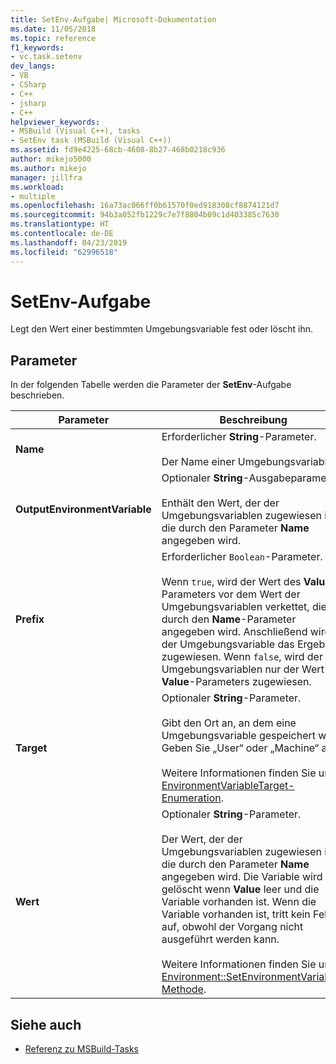 ```yaml
---
title: SetEnv-Aufgabe| Microsoft-Dokumentation
ms.date: 11/05/2018
ms.topic: reference
f1_keywords:
- vc.task.setenv
dev_langs:
- VB
- CSharp
- C++
- jsharp
- C++
helpviewer_keywords:
- MSBuild (Visual C++), tasks
- SetEnv task (MSBuild (Visual C++))
ms.assetid: fd9e4225-68cb-4608-8b27-468b0218c936
author: mikejo5000
ms.author: mikejo
manager: jillfra
ms.workload:
- multiple
ms.openlocfilehash: 16a73ac066ff0b61570f0ed918308cf8874121d7
ms.sourcegitcommit: 94b3a052fb1229c7e7f8804b09c1d403385c7630
ms.translationtype: HT
ms.contentlocale: de-DE
ms.lasthandoff: 04/23/2019
ms.locfileid: "62996518"
---
```

# <a name="setenv-task"></a>SetEnv-Aufgabe
Legt den Wert einer bestimmten Umgebungsvariable fest oder löscht ihn.

## <a name="parameters"></a>Parameter
 In der folgenden Tabelle werden die Parameter der **SetEnv**-Aufgabe beschrieben.

|Parameter|Beschreibung|
|---------------|-----------------|
|**Name**|Erforderlicher **String**-Parameter.<br /><br /> Der Name einer Umgebungsvariablen.|
|**OutputEnvironmentVariable**|Optionaler **String**-Ausgabeparameter.<br /><br /> Enthält den Wert, der der Umgebungsvariablen zugewiesen ist, die durch den Parameter **Name** angegeben wird.|
|**Prefix**|Erforderlicher `Boolean`-Parameter.<br /><br /> Wenn `true`, wird der Wert des **Value**-Parameters vor dem Wert der Umgebungsvariablen verkettet, die durch den **Name**-Parameter angegeben wird. Anschließend wird der Umgebungsvariable das Ergebnis zugewiesen. Wenn `false`, wird der Umgebungsvariablen nur der Wert des **Value**-Parameters zugewiesen.|
|**Target**|Optionaler **String**-Parameter.<br /><br /> Gibt den Ort an, an dem eine Umgebungsvariable gespeichert wird. Geben Sie „User“ oder „Machine“ an.<br /><br /> Weitere Informationen finden Sie unter [EnvironmentVariableTarget-Enumeration](xref:System.EnvironmentVariableTarget).|
|**Wert**|Optionaler **String**-Parameter.<br /><br /> Der Wert, der der Umgebungsvariablen zugewiesen ist, die durch den Parameter **Name** angegeben wird. Die Variable wird gelöscht wenn **Value** leer und die Variable vorhanden ist. Wenn die Variable vorhanden ist, tritt kein Fehler auf, obwohl der Vorgang nicht ausgeführt werden kann.<br /><br /> Weitere Informationen finden Sie unter [Environment::SetEnvironmentVariable-Methode](xref:System.Environment.SetEnvironmentVariable%2A).|

## <a name="see-also"></a>Siehe auch
- [Referenz zu MSBuild-Tasks](../msbuild/msbuild-task-reference.md)
